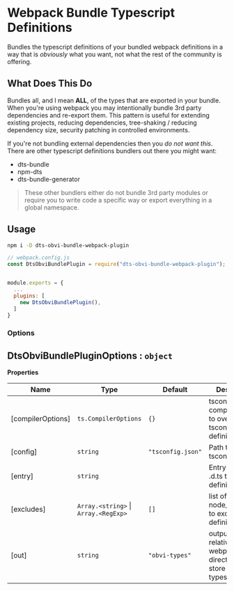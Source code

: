 # Webpack Bundle Typescript Definitions

Bundles the typescript definitions of your bundled webpack definitions in a way that is _obviously_ what you want, not what the rest of the community is offering.

## What Does This Do

Bundles all, and I mean **ALL**, of the types that are exported in your bundle. When you're using webpack you may intentionally bundle 3rd party dependencies and re-export them. This pattern is useful for extending existing projects, reducing dependencies, tree-shaking / reducing dependency size, security patching in controlled environments.

If you're not bundling external dependencies then you _do not want this_. There are other typescript definitions bundlers out there you might want:

- dts-bundle
- npm-dts
- dts-bundle-generator

> These other bundlers either do not bundle 3rd party modules or require you to write code a specific way or export everything in a global namespace.

## Usage

```sh
npm i -D dts-obvi-bundle-webpack-plugin
```

```js
// webpack.config.js
const DtsObviBundlePlugin = require("dts-obvi-bundle-webpack-plugin");


module.exports = {
  ...
  plugins: [
    new DtsObviBundlePlugin(),
  ]
}

```

### Options

## DtsObviBundlePluginOptions : <code>object</code>

**Properties**

| Name              | Type                                                                   | Default                                | Description                                                               |
| ----------------- | ---------------------------------------------------------------------- | -------------------------------------- | ------------------------------------------------------------------------- |
| [compilerOptions] | <code>ts.CompilerOptions</code>                                        | <code>{}</code>                        | tsconfig compilerOptions to override your tsconfig definition             |
| [config]          | <code>string</code>                                                    | <code>&quot;tsconfig.json&quot;</code> | Path to tsconfig.json                                                     |
| [entry]           | <code>string</code>                                                    |                                        | Entry to your .d.ts type definitions                                      |
| [excludes]        | <code>Array.&lt;string&gt;</code> \| <code>Array.&lt;RegExp&gt;</code> | <code>[]</code>                        | list of node_modules to exclude type definitions for                      |
| [out]             | <code>string</code>                                                    | <code>&quot;obvi-types&quot;</code>    | output path relative to webpack output directory to store generated types |
